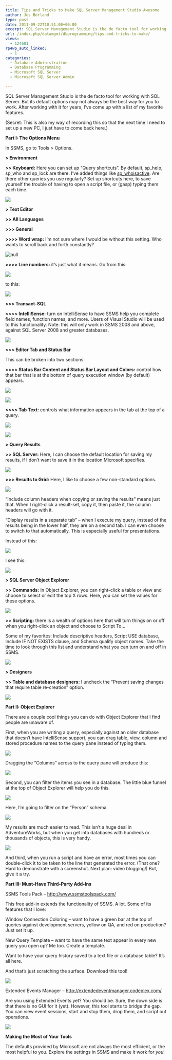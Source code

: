 ```yaml
---
title: Tips and Tricks to Make SQL Server Management Studio Awesome
author: Jes Borland
type: post
date: 2011-09-22T10:51:00+00:00
excerpt: SQL Server Management Studio is the de facto tool for working with SQL Server. But its default options may not always be the best way for you to work. After working with it for years, I’ve come up with a list of my favorite features.
url: /index.php/datamgmt/dbprogramming/tips-and-tricks-to-make/
views:
  - 124601
rp4wp_auto_linked:
  - 1
categories:
  - Database Administration
  - Database Programming
  - Microsoft SQL Server
  - Microsoft SQL Server Admin

---
```

SQL Server Management Studio is the de facto tool for working with SQL Server. But its default options may not always be the best way for you to work. After working with it for years, I’ve come up with a list of my favorite features. 

(Secret: This is also my way of recording this so that the next time I need to set up a new PC, I just have to come back here.) 

**Part I: The Options Menu** 

In SSMS, go to Tools > Options. 

**> Environment**
  
**>> Keyboard:** Here you can set up “Query shortcuts”. By default, sp\_help, sp\_who and sp_lock are there. I’ve added things like [sp_whoisactive][1]. Are there other queries you use regularly? Set up shortcuts here, to save yourself the trouble of having to open a script file, or (gasp) typing them each time.

 ![][2]

**> Text Editor**
  
**>> All Languages**
  
**>>> General**
  
**>>>> Word wrap:** I’m not sure where I would be without this setting. Who wants to scroll back and forth constantly? 

![][3]

**>>>> Line numbers:** it’s just what it means. Go from this:

 ![][4]

to this: 

![][5]

**>>> Transact-SQL**
  
**>>>> IntelliSense:** turn on IntelliSense to have SSMS help you complete field names, function names, and more. Users of Visual Studio will be used to this functionality. Note: this will only work in SSMS 2008 and above, against SQL Server 2008 and greater databases. 

![][6]

**>>> Editor Tab and Status Bar**
  
This can be broken into two sections. 

**>>>> Status Bar Content and Status Bar Layout and Colors:** control how that bar that is at the bottom of query execution window (by default) appears. 

![][7]

![][8]

**>>>> Tab Text:** controls what information appears in the tab at the top of a query. 

 ![][9]

![][10]

**> Query Results**
  
**>> SQL Server:** Here, I can choose the default location for saving my results, if I don’t want to save it in the location Microsoft specifies. 

![][11]

**>>> Results to Grid:** Here, I like to choose a few non-standard options. 

 ![][12]

“Include column headers when copying or saving the results” means just that. When I right-click a result-set, copy it, then paste it, the column headers will go with it. 

“Display results in a separate tab” – when I execute my query, instead of the results being in the lower half, they are on a second tab. I can even choose to switch to that automatically. This is especially useful for presentations. 

Instead of this: 

![][13]

I see this: 

![][14]

**> SQL Server Object Explorer**
  
**>> Commands:** In Object Explorer, you can right-click a table or view and choose to select or edit the top X rows. Here, you can set the values for these options. 

![][15]

**>> Scripting:** there is a wealth of options here that will turn things on or off when you right-click an object and choose to Script To…

Some of my favorites: Include descriptive headers, Script USE database, Include IF NOT EXISTS clause, and Schema qualify object names. Take the time to look through this list and understand what you can turn on and off in SSMS. 

![][16]

**> Designers**
  
**>> Table and database designers:** I uncheck the “Prevent saving changes that require table re-creation” option. 

![][17]

**Part II: Object Explorer** 

There are a couple cool things you can do with Object Explorer that I find people are unaware of. 

First, when you are writing a query, especially against an older database that doesn’t have IntelliSense support, you can drag table, view, column and stored procedure names to the query pane instead of typing them. 

![][18]

Dragging the “Columns” across to the query pane will produce this: 

 ![][19]

Second, you can filter the items you see in a database. The little blue funnel at the top of Object Explorer will help you do this. 

![][20]

Here, I’m going to filter on the “Person” schema. 

![][21]

My results are much easier to read. This isn’t a huge deal in AdventureWorks, but when you get into databases with hundreds or thousands of objects, this is very handy. 

![][22]

And third, when you run a script and have an error, most times you can double-click it to be taken to the line that generated the error. (That one? Hard to demonstrate with a screenshot. Next plan: video blogging!) But, give it a try. 

**Part III: Must-Have Third-Party Add-Ins**

SSMS Tools Pack &#8211; <http://www.ssmstoolspack.com/>

This free add-in extends the functionality of SSMS. A lot. Some of its features that I love:

Window Connection Coloring – want to have a green bar at the top of queries against development servers, yellow on QA, and red on production? Just set it up. 

New Query Template – want to have the same text appear in every new query you open up? Me too. Create a template. 

Want to have your query history saved to a text file or a database table? It’s all here. 

And that’s just scratching the surface. Download this tool! 

![][23]

Extended Events Manager &#8211; <http://extendedeventmanager.codeplex.com/> 

Are you using Extended Events yet? You should be. Sure, the down side is that there is no GUI for it (yet). However, this tool starts to bridge the gap. You can view event sessions, start and stop them, drop them, and script out operations. 

![][24]

**Making the Most of Your Tools** 

The defaults provided by Microsoft are not always the most efficient, or the most helpful to you. Explore the settings in SSMS and make _it_ work for _you_!

 [1]: http://sqlblog.com/blogs/adam_machanic/archive/tags/sp_5F00_whoisactive/default.aspx
 [2]: /wp-content/uploads/users/grrlgeek/SSMSTips1.JPG?mtime=1316658886 ""
 [3]: /wp-content/uploads/users/grrlgeek/SSMSTips2.JPG?mtime=1316659457 "null"
 [4]: /wp-content/uploads/users/grrlgeek/SSMSTips3.JPG?mtime=1316659555
 [5]: /wp-content/uploads/users/grrlgeek/SSMSTips4.JPG?mtime=1316659700
 [6]: /wp-content/uploads/users/grrlgeek/SSMSTips5.JPG?mtime=1316659979
 [7]: /wp-content/uploads/users/grrlgeek/SSMSTips6.JPG?mtime=1316660151
 [8]: /wp-content/uploads/users/grrlgeek/SSMSTips7.JPG?mtime=1316660272
 [9]: /wp-content/uploads/users/grrlgeek/SSMSTips8.JPG?mtime=1316660416
 [10]: /wp-content/uploads/users/grrlgeek/SSMSTips9.JPG?mtime=1316660495
 [11]: /wp-content/uploads/users/grrlgeek/SSMSTips10.JPG?mtime=1316660627
 [12]: /wp-content/uploads/users/grrlgeek/SSMSTips11.JPG?mtime=1316660758
 [13]: /wp-content/uploads/users/grrlgeek/SSMSTips12.JPG?mtime=1316660958
 [14]: /wp-content/uploads/users/grrlgeek/SSMSTips13.JPG?mtime=1316661051
 [15]: /wp-content/uploads/users/grrlgeek/SSMSTips14.JPG?mtime=1316661148
 [16]: /wp-content/uploads/users/grrlgeek/SSMSTips15.JPG?mtime=1316661241
 [17]: /wp-content/uploads/users/grrlgeek/SSMSTips16.JPG?mtime=1316661418
 [18]: /wp-content/uploads/users/grrlgeek/SSMSTips17.JPG?mtime=1316661526
 [19]: /wp-content/uploads/users/grrlgeek/SSMSTips18.JPG?mtime=1316661662
 [20]: /wp-content/uploads/users/grrlgeek/SSMSTips19.JPG?mtime=1316661747
 [21]: /wp-content/uploads/users/grrlgeek/SSMSTips20.JPG?mtime=1316661863
 [22]: /wp-content/uploads/users/grrlgeek/SSMSTips21.JPG?mtime=1316662001
 [23]: /wp-content/uploads/users/grrlgeek/SSMSTips22.JPG?mtime=1316662174
 [24]: /wp-content/uploads/users/grrlgeek/SSMSTips23.JPG?mtime=1316662298